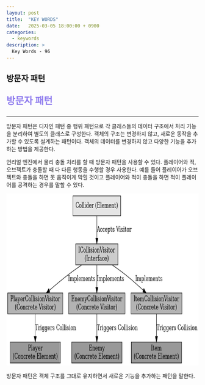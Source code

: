 ```yaml
---
layout: post
title:  "KEY WORDS"
date:   2025-03-05 18:00:00 + 0900
categories:
  - keywords
description: >
  Key Words - 96
---
```

## 방문자 패턴

<p style = "color:#8f7cee; font-size:25px; font-weight:bold">
방문자 패턴
</p>

---

방문자 패턴은 디자인 패턴 중 행위 패턴으로 각 클래스들의 데이터 구조에서 처리 기능을 분리하여 별도의 클래스로 구성한다.
객체의 구조는 변경하지 않고, 새로운 동작을 추가할 수 있도록 설계하는 패턴이다.
객체의 데이터를 변경하지 않고 다양한 기능을 추가하는 방법을 제공한다.

언리얼 엔진에서 물리 충돌 처리를 할 때 방문자 패턴을 사용할 수 있다. 플레이어와 적, 오브젝트가 충돌할 때 다 다른 행동을 수행할 경우 사용한다.
예를 들어 플레이어가 오브젝트와 충돌을 하면 못 움직이게 막힐 것이고 플레이어와 적이 충돌을 하면 적이 플레이어를 공격하는 경우를 말할 수 있다.

<img src = "../../assets/img/keywords/IMG_k96_1.png" width = "1800" height = "450">

<br/>

방문자 패턴은 객체 구조를 그대로 유지하면서 새로운 기능을 추가하는 패턴을 말한다.